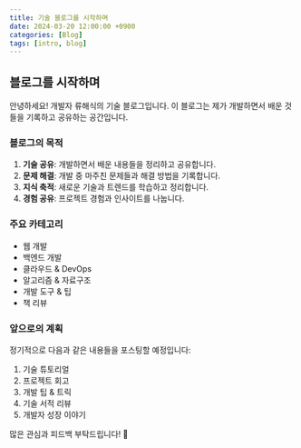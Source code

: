 ```yaml
---
title: 기술 블로그를 시작하며
date: 2024-03-20 12:00:00 +0900
categories: [Blog]
tags: [intro, blog]
---
```


## 블로그를 시작하며

안녕하세요! 개발자 류해식의 기술 블로그입니다.
이 블로그는 제가 개발하면서 배운 것들을 기록하고 공유하는 공간입니다.

### 블로그의 목적

1. **기술 공유**: 개발하면서 배운 내용들을 정리하고 공유합니다.
2. **문제 해결**: 개발 중 마주친 문제들과 해결 방법을 기록합니다.
3. **지식 축적**: 새로운 기술과 트렌드를 학습하고 정리합니다.
4. **경험 공유**: 프로젝트 경험과 인사이트를 나눕니다.

### 주요 카테고리

- 웹 개발
- 백엔드 개발
- 클라우드 & DevOps
- 알고리즘 & 자료구조
- 개발 도구 & 팁
- 책 리뷰

### 앞으로의 계획

정기적으로 다음과 같은 내용들을 포스팅할 예정입니다:

1. 기술 튜토리얼
2. 프로젝트 회고
3. 개발 팁 & 트릭
4. 기술 서적 리뷰
5. 개발자 성장 이야기

많은 관심과 피드백 부탁드립니다! 🙏 